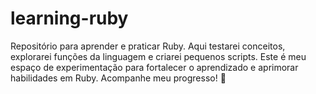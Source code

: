 # learning-ruby
Repositório para aprender e praticar Ruby. Aqui testarei conceitos, explorarei funções da linguagem e criarei pequenos scripts. Este é meu espaço de experimentação para fortalecer o aprendizado e aprimorar habilidades em Ruby. Acompanhe meu progresso! 🚀
